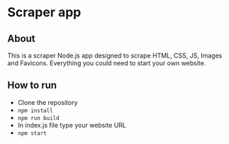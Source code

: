 # Scraper app

## About

This is a scraper Node.js app designed to scrape HTML, CSS, JS, Images and Favicons. Everything you could need to start your own website.

## How to run 

- Clone the repository 
- `npm install`
- `npm run build`
- In index.js file type your website URL
- `npm start`
